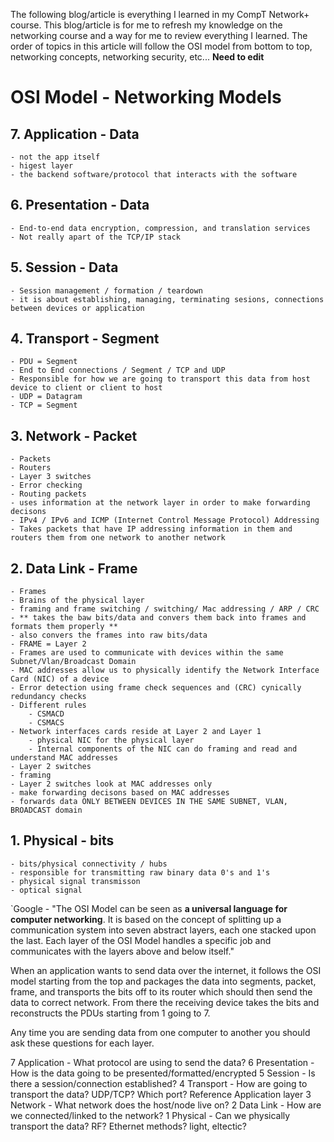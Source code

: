 The following blog/article is everything I learned in my CompT Network+ course.  This blog/article is for me to refresh my knowledge on the networking course and a way for me to review everything I learned.  The order of topics in this article will follow the OSI model from bottom to top, networking concepts, networking security, etc... **Need to edit** 
# OSI Model - Networking Models
## 7. Application - Data
	- not the app itself
	- higest layer
	- the backend software/protocol that interacts with the software
## 6. Presentation - Data
	- End-to-end data encryption, compression, and translation services
	- Not really apart of the TCP/IP stack
## 5. Session - Data
	- Session management / formation / teardown
	- it is about establishing, managing, terminating sesions, connections between devices or application
## 4. Transport - Segment
	- PDU = Segment
	- End to End connections / Segment / TCP and UDP
	- Responsible for how we are going to transport this data from host device to client or client to host
	- UDP = Datagram
	- TCP = Segment
## 3. Network - Packet
	- Packets
	- Routers
	- Layer 3 switches
	- Error checking
	- Routing packets
	- uses information at the network layer in order to make forwarding decisons
	- IPv4 / IPv6 and ICMP (Internet Control Message Protocol) Addressing
	- Takes packets that have IP addressing information in them and routers them from one network to another network
## 2. Data Link - Frame
	- Frames
	- Brains of the physical layer
	- framing and frame switching / switching/ Mac addressing / ARP / CRC
	- ** takes the baw bits/data and convers them back into frames and formats them properly **
	- also convers the frames into raw bits/data
	- FRAME = Layer 2
	- Frames are used to communicate with devices within the same Subnet/Vlan/Broadcast Domain
	- MAC addresses allow us to physically identify the Network Interface Card (NIC) of a device
	- Error detection using frame check sequences and (CRC) cynically redundancy checks
	- Different rules
		- CSMACD
		- CSMACS
	- Network interfaces cards reside at Layer 2 and Layer 1
		- physical NIC for the physical layer
		- Internal components of the NIC can do framing and read and understand MAC addresses
	- Layer 2 switches
	- framing
	- Layer 2 switches look at MAC addresses only
	- make forwarding decisons based on MAC addresses
	- forwards data ONLY BETWEEN DEVICES IN THE SAME SUBNET, VLAN, BROADCAST domain
## 1. Physical - bits
	- bits/physical connectivity / hubs
	- responsible for transmitting raw binary data 0's and 1's
	- physical signal transmisson
	- optical signal

`Google - "The OSI Model can be seen as **a universal language for computer networking**. It is based on the concept of splitting up a communication system into seven abstract layers, each one stacked upon the last. Each layer of the OSI Model handles a specific job and communicates with the layers above and below itself."

When an application wants to send data over the internet, it follows the OSI model starting from the top and packages the data into segments, packet, frame, and transports the bits off to its router which should then send the data to correct network.  From there the receiving device takes the bits and reconstructs the PDUs starting from 1 going to 7.

Any time you are sending data from one computer to another you should ask these questions for each layer.

7 Application - What protocol are using to send the data?
6 Presentation - How is the data going to be presented/formatted/encrypted
5 Session - Is there a session/connection established?
4 Transport - How are going to transport the data? UDP/TCP?  Which port? Reference Application layer
3 Network - What network does the host/node live on?
2 Data Link - How are we connected/linked to the network?
1 Physical - Can we physically transport the data? RF? Ethernet methods? light, eltectic?